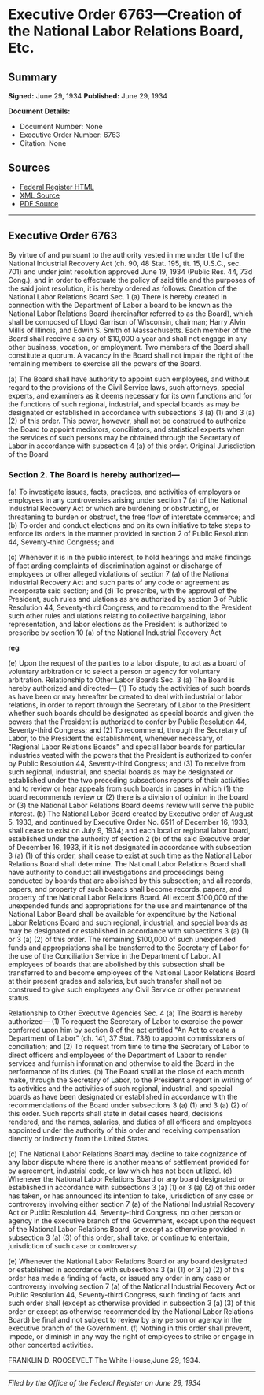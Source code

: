 # Executive Order 6763—Creation of the National Labor Relations Board, Etc.

## Summary

**Signed:** June 29, 1934
**Published:** June 29, 1934

**Document Details:**
- Document Number: None
- Executive Order Number: 6763
- Citation: None

## Sources
- [Federal Register HTML](https://www.presidency.ucsb.edu/documents/executive-order-6763-creation-the-national-labor-relations-board-etc)
- [XML Source](None)
- [PDF Source](None)

---

## Executive Order 6763

By virtue of and pursuant to the authority vested in me under title I of the National Industrial Recovery Act (ch. 90, 48 Stat. 195, tit. 15, U.S.C., sec. 701) and under joint resolution approved June 19, 1934 (Public Res. 44, 73d Cong.), and in order to effectuate the policy of said title and the purposes of the said joint resolution, it is hereby ordered as follows:
Creation of the National Labor Relations Board
Sec. 1 (a) There is hereby created in connection with the Department of Labor a board to be known as the National Labor Relations Board (hereinafter referred to as the Board), which shall be composed of Lloyd Garrison of Wisconsin, chairman; Harry Alvin Millis of Illinois, and Edwin S. Smith of Massachusetts. Each member of the Board shall receive a salary of $10,000 a year and shall not engage in any other business, vocation, or employment. Two members of the Board shall constitute a quorum. A vacancy in the Board shall not impair the right of the remaining members to exercise all the powers of the Board.

(a) The Board shall have authority to appoint such employees, and without regard to the provisions of the Civil Service laws, such attorneys, special experts, and examiners as it deems necessary for its own functions and for the functions of such regional, industrial, and special boards as may be designated or established in accordance with subsections 3 (a) (1) and 3 (a) (2) of this order. This power, however, shall not be construed to authorize the Board to appoint mediators, conciliators, and statistical experts when the services of such persons may be obtained through the Secretary of Labor in accordance with subsection 4 (a) of this order.
Original Jurisdiction of the Board
### Section 2. The Board is hereby authorized—

(a) To investigate issues, facts, practices, and activities of employers or employees in any controversies arising under section 7 (a) of the National Industrial Recovery Act or which are burdening or obstructing, or threatening to burden or obstruct, the free flow of interstate commerce; and
(b) To order and conduct elections and on its own initiative to take steps to enforce its orders in the manner provided in section 2 of Public Resolution 44, Seventy-third Congress; and

(c) Whenever it is in the public interest, to hold hearings and make findings of fact arding complaints of discrimination against or discharge of employees or other alleged violations of section 7 (a) of the National Industrial Recovery Act and such parts of any code or agreement as incorporate said section; and
(d) To prescribe, with the approval of the President, such rules and ulations as are authorized by section 3 of Public Resolution 44, Seventy-third Congress, and to recommend to the President such other rules and ulations relating to collective bargaining, labor representation, and labor elections as the President is authorized to prescribe by section 10 (a) of the National Industrial Recovery Act

**reg**

(e) Upon the request of the parties to a labor dispute, to act as a board of voluntary arbitration or to select a person or agency for voluntary arbitration.
Relationship to Other Labor Boards
Sec. 3 (a) The Board is hereby authorized and directed—
    (1) To study the activities of such boards as have been or may hereafter be created to deal with industrial or labor relations, in order to report through the Secretary of Labor to the President whether such boards should be designated as special boards and given the powers that the President is authorized to confer by Public Resolution 44, Seventy-third Congress; and
    (2) To recommend, through the Secretary of Labor, to the President the establishment, whenever necessary, of "Regional Labor Relations Boards" and special labor boards for particular industries vested with the powers that the President is authorized to confer by Public Resolution 44, Seventy-third Congress; and
    (3) To receive from such regional, industrial, and special boards as may be designated or established under the two preceding subsections reports of their activities and to review or hear appeals from such boards in cases in which (1) the board recommends review or (2) there is a division of opinion in the board or (3) the National Labor Relations Board deems review will serve the public interest.
(b) The National Labor Board created by Executive order of August 5, 1933, and continued by Executive Order No. 6511 of December 16, 1933, shall cease to exist on July 9, 1934; and each local or regional labor board, established under the authority of section 2 (b) of the said Executive order of December 16, 1933, if it is not designated in accordance with subsection 3 (a) (1) of this order, shall cease to exist at such time as the National Labor Relations Board shall determine. The National Labor Relations Board shall have authority to conduct all investigations and proceedings being conducted by boards that are abolished by this subsection; and all records, papers, and property of such boards shall become records, papers, and property of the National Labor Relations Board. All except $100,000 of the unexpended funds and appropriations for the use and maintenance of the National Labor Board shall be available for expenditure by the National Labor Relations Board and such regional, industrial, and special boards as may be designated or established in accordance with subsections 3 (a) (1) or 3 (a) (2) of this order. The remaining $100,000 of such unexpended funds and appropriations shall be transferred to the Secretary of Labor for the use of the Conciliation Service in the Department of Labor. All employees of boards that are abolished by this subsection shall be transferred to and become employees of the National Labor Relations Board at their present grades and salaries, but such transfer shall not be construed to give such employees any Civil Service or other permanent status.

Relationship to Other Executive Agencies
Sec. 4 (a) The Board is hereby authorized—
    (1) To request the Secretary of Labor to exercise the power conferred upon him by section 8 of the act entitled "An Act to create a Department of Labor" (ch. 141, 37 Stat. 738) to appoint commissioners of conciliation; and
    (2) To request from time to time the Secretary of Labor to direct officers and employees of the Department of Labor to render services and furnish information and otherwise to aid the Board in the performance of its duties.
(b) The Board shall at the close of each month make, through the Secretary of Labor, to the President a report in writing of its activities and the activities of such regional, industrial, and special boards as have been designated or established in accordance with the recommendations of the Board under subsections 3 (a) (1) and 3 (a) (2) of this order. Such reports shall state in detail cases heard, decisions rendered, and the names, salaries, and duties of all officers and employees appointed under the authority of this order and receiving compensation directly or indirectly from the United States.

(c) The National Labor Relations Board may decline to take cognizance of any labor dispute where there is another means of settlement provided for by agreement, industrial code, or law which has not been utilized.
(d) Whenever the National Labor Relations Board or any board designated or established in accordance with subsections 3 (a) (1) or 3 (a) (2) of this order has taken, or has announced its intention to take, jurisdiction of any case or controversy involving either section 7 (a) of the National Industrial Recovery Act or Public Resolution 44, Seventy-third Congress, no other person or agency in the executive branch of the Government, except upon the request of the National Labor Relations Board, or except as otherwise provided in subsection 3 (a) (3) of this order, shall take, or continue to entertain, jurisdiction of such case or controversy.

(e) Whenever the National Labor Relations Board or any board designated or established in accordance with subsections 3 (a) (1) or 3 (a) (2) of this order has made a finding of facts, or issued any order in any case or controversy involving section 7 (a) of the National Industrial Recovery Act or Public Resolution 44, Seventy-third Congress, such finding of facts and such order shall (except as otherwise provided in subsection 3 (a) (3) of this order or except as otherwise recommended by the National Labor Relations Board) be final and not subject to review by any person or agency in the executive branch of the Government.
(f) Nothing in this order shall prevent, impede, or diminish in any way the right of employees to strike or engage in other concerted activities.

FRANKLIN D. ROOSEVELT
The White House,June 29, 1934.

---

*Filed by the Office of the Federal Register on June 29, 1934*
